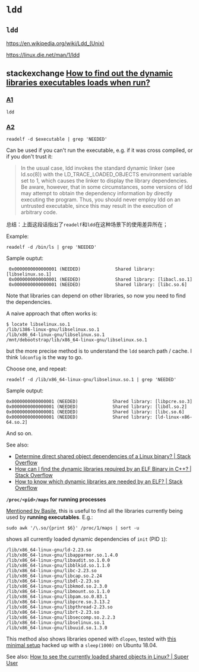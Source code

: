 # `ldd`



## `ldd`



https://en.wikipedia.org/wiki/Ldd_(Unix)

https://linux.die.net/man/1/ldd



## stackexchange [How to find out the dynamic libraries executables loads when run?](https://unix.stackexchange.com/questions/120015/how-to-find-out-the-dynamic-libraries-executables-loads-when-run)

### [A1](https://unix.stackexchange.com/a/120017)

`ldd` 



### [A2](https://unix.stackexchange.com/a/220110)

```shell
readelf -d $executable | grep 'NEEDED'
```



Can be used if you can't run the executable, e.g. if it was cross compiled, or if you don't trust it:

> In the usual case, ldd invokes the standard dynamic linker (see ld.so(8)) with the LD_TRACE_LOADED_OBJECTS environment variable set to 1, which causes the linker to display the library dependencies. Be aware, however, that in some circumstances, some versions of ldd may attempt to obtain the dependency information by directly executing the program. Thus, you should never employ ldd on an untrusted executable, since this may result in the execution of arbitrary code.

总结：上面这段话指出了`readelf`和`ldd`在这种场景下的使用差异所在；

Example:

```shell
readelf -d /bin/ls | grep 'NEEDED'
```

Sample ouptut:

```
 0x0000000000000001 (NEEDED)             Shared library: [libselinux.so.1]
 0x0000000000000001 (NEEDED)             Shared library: [libacl.so.1]
 0x0000000000000001 (NEEDED)             Shared library: [libc.so.6]
```

Note that libraries can depend on other libraries, so now you need to find the dependencies.

A naive approach that often works is:

```
$ locate libselinux.so.1
/lib/i386-linux-gnu/libselinux.so.1
/lib/x86_64-linux-gnu/libselinux.so.1
/mnt/debootstrap/lib/x86_64-linux-gnu/libselinux.so.1
```

but the more precise method is to understand the `ldd` search path / cache. I think `ldconfig` is the way to go.

Choose one, and repeat:

```
readelf -d /lib/x86_64-linux-gnu/libselinux.so.1 | grep 'NEEDED'
```

Sample output:

```
0x0000000000000001 (NEEDED)             Shared library: [libpcre.so.3]
0x0000000000000001 (NEEDED)             Shared library: [libdl.so.2]
0x0000000000000001 (NEEDED)             Shared library: [libc.so.6]
0x0000000000000001 (NEEDED)             Shared library: [ld-linux-x86-64.so.2]
```

And so on.

See also:

- [Determine direct shared object dependencies of a Linux binary? | Stack Overflow](https://stackoverflow.com/questions/6242761/how-do-i-find-the-direct-shared-object-dependencies-of-a-linux-elf-binary)
- [How can I find the dynamic libraries required by an ELF Binary in C++? | Stack Overflow](https://stackoverflow.com/questions/22612735/how-can-i-find-the-dynamic-libraries-required-by-an-elf-binary-in-c)
- [How to know which dynamic libraries are needed by an ELF? | Stack Overflow](https://stackoverflow.com/questions/1172649/how-to-know-which-dynamic-libraries-are-needed-by-an-elf)

**`/proc/<pid>/maps` for running processes**

[Mentioned by Basile](https://unix.stackexchange.com/a/373184/32558), this is useful to find all the libraries currently being used by **running executables**. E.g.:

```shell
sudo awk '/\.so/{print $6}' /proc/1/maps | sort -u
```

shows all currently loaded dynamic dependencies of `init` (PID `1`):

```
/lib/x86_64-linux-gnu/ld-2.23.so
/lib/x86_64-linux-gnu/libapparmor.so.1.4.0
/lib/x86_64-linux-gnu/libaudit.so.1.0.0
/lib/x86_64-linux-gnu/libblkid.so.1.1.0
/lib/x86_64-linux-gnu/libc-2.23.so
/lib/x86_64-linux-gnu/libcap.so.2.24
/lib/x86_64-linux-gnu/libdl-2.23.so
/lib/x86_64-linux-gnu/libkmod.so.2.3.0
/lib/x86_64-linux-gnu/libmount.so.1.1.0
/lib/x86_64-linux-gnu/libpam.so.0.83.1
/lib/x86_64-linux-gnu/libpcre.so.3.13.2
/lib/x86_64-linux-gnu/libpthread-2.23.so
/lib/x86_64-linux-gnu/librt-2.23.so
/lib/x86_64-linux-gnu/libseccomp.so.2.2.3
/lib/x86_64-linux-gnu/libselinux.so.1
/lib/x86_64-linux-gnu/libuuid.so.1.3.0
```

This method also shows libraries opened with `dlopen`, tested with [this minimal setup](https://github.com/cirosantilli/cpp-cheat/blob/71ab01c5de024d9d97f0e2f0698cbee6c6a9c87a/shared-library/basic/dlopen.c#L16) hacked up with a `sleep(1000)` on Ubuntu 18.04.

See also: [How to see the currently loaded shared objects in Linux? | Super User](https://superuser.com/questions/310199/see-currently-loaded-shared-objects-in-linux/1243089)





